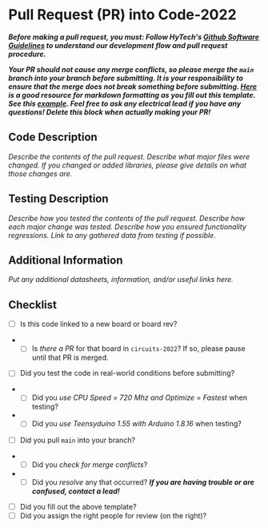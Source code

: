 # Pull Request (PR) into Code-2022

***Before making a pull request, you must:
Follow HyTech's [Github Software Guidelines](https://gtvault.sharepoint.com/:w:/r/sites/HyTechRacing2/Shared%20Documents/Electrical%20-%20All/HT06/Guidelines%20Rules%20and%20Procedures/Github%20Software%20Guidelines.docx?d=w7e0d7e36afeb47b5a935bd7a4851bceb&csf=1&web=1&e=sudzjV) to understand our development flow and pull request procedure.***

***Your PR should not cause any merge conflicts, so please merge the `main` branch into your branch before submitting. It is your responsibility to ensure that the merge does not break something before submitting. [Here](https://guides.github.com/features/mastering-markdown/) is a good resource for markdown formatting as you fill out this template. See this [example](). Feel free to ask any electrical lead if you have any questions! Delete this block when actually making your PR!***

## Code Description
*Describe the contents of the pull request. Describe what major files were changed. If you changed or added libraries, please give details on what those changes are.*

## Testing Description
*Describe how you tested the contents of the pull request. Describe how each major change was tested. Describe how you ensured functionality regressions. Link to any gathered data from testing if possible.*

## Additional Information
*Put any additional datasheets, information, and/or useful links here.*

## Checklist
- [ ] Is this code linked to a new board or board rev?
- - [ ] Is *there a PR* for that board in `circuits-2022`? If so, please pause until that PR is merged.
- [ ] Did you test the code in real-world conditions before submitting?
- - [ ] Did you *use CPU Speed = 720 Mhz and Optimize = Fastest* when testing?
- - [ ] Did you *use Teensyduino 1.55 with Arduino 1.8.16* when testing?
- [ ] Did you pull `main` into your branch?
- - [ ] Did you *check for merge conflicts*?
- - [ ] Did you *resolve* any that occurred? ***If you are having trouble or are confused, contact a lead!***
- [ ] Did you fill out the above template?
- [ ] Did you assign the right people for review (on the right)?
